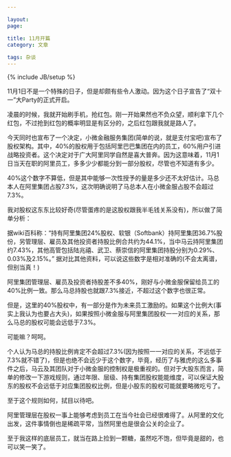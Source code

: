 ```yaml
---

layout: 
page: 

title: 11月开篇  
category: 文章
   
tags: 杂谈  
---
```


{% include JB/setup %}

11月1日不是一个特殊的日子，但是却颇有些令人激动。因为这个日子宣告了“双十一”大Party的正式开启。  

凌晨的时候，我就开始刷手机，抢红包。刚一开始果然也不负众望，顺利拿下几个红包，不过抢到红包的概率明显是有区分的，之后红包跟我就是路人了。

今天同时也宣布了一个决定，小微金融服务集团(简单的说，就是支付宝吧)宣布了股权架构。其中，40%的股权用于包括阿里巴巴集团在内的员工，60%用户引进战略投资者。这个决定对于广大阿里同学自然是喜大普奔。因为这意味着，11月1日当天在职的阿里员工，多多少少都能分到一部分股权，尽管也不知道有多少。

40%这个数字不算低，但是其中能够一次性授予的量是多少还不太好估计。马总本人在阿里集团占股7.3%，这次明确说明了马总本人在小微金服占股不会超过7.3%。

我对股权这东东比较好奇(尽管蛋疼的是这股权跟我半毛钱关系没有)，所以做了简单分析：

据wiki百科称：“持有阿里集团24%股权、软银（Softbank）持阿里集团36.7%股份，另管理层、雇员及其他投资者持股比例合共约为44.1%，当中马云持阿里集团约7.43%，其他高管包括陆兆禧、武卫、蔡崇信的阿里集团持股分别为0.29%、0.03%及2.15%。” 据对比其他资料，可以说这些数字是相对准确的(不会太离谱，但别当真！)

阿里集团管理层、雇员及投资者持股差不多40%，刚好与小微金服保留给员工的40%比例一致。那么马总持股也就跟7.3%接近，不超过这个数字也很正常。

但是，这里的40%股权中，有一部分是作为未来员工激励的。如果这个比例大(事实上我认为也要占大头)，如果按照小微金服与阿里集团股权一一对应的关系，那么马总的股权可能会远低于7.3%。

可能嘛？呵呵。

个人认为马总的持股比例肯定不会超过7.3%(因为按照一一对应的关系，不远低于7.3%就不错了)，但是也绝不会远少于这个数字，毕竟，经历了与雅虎的这么多事件之后，马云及其团队对于小微金服的控制权是极重视的。但对于大股东而言，简单的修改一下游戏规则，通过年限、层级、持有集团股权能能维度，可以保证大股东的股权不会远低于对应集团股权比例，但是小股东的股权可能就要略微吃亏了。  

至于这个规则如何，拭目以待吧。

阿里管理层在股权一事上能够考虑到员工在当今社会已经很难得了。从阿里的文化出发，这件事情倒也是稀疏平常，当然阿里也是很会公关的企业了。

至于我这样的底层员工，就当在路上捡到一颗糖，虽然吃不饱，但毕竟是甜的，也可以笑一笑了。

